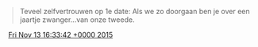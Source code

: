 > Teveel zelfvertrouwen op 1e date: Als we zo doorgaan ben je over een jaartje zwanger\.\.\.van onze tweede\.

<img src="../../media/tweet.ico" width="12" /> [Fri Nov 13 16:33:42 +0000 2015](https://twitter.com/DromerDenker/status/665205911565295617)